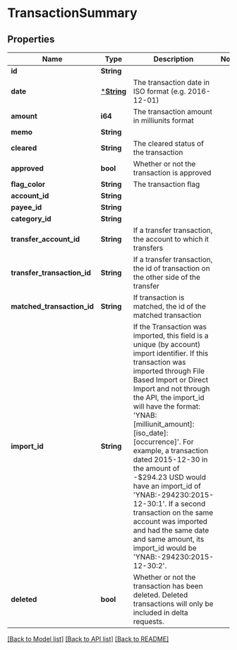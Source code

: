 # TransactionSummary

## Properties

Name | Type | Description | Notes
------------ | ------------- | ------------- | -------------
**id** | **String** |  | 
**date** | [***String**](string.md) | The transaction date in ISO format (e.g. 2016-12-01) | 
**amount** | **i64** | The transaction amount in milliunits format | 
**memo** | **String** |  | 
**cleared** | **String** | The cleared status of the transaction | 
**approved** | **bool** | Whether or not the transaction is approved | 
**flag_color** | **String** | The transaction flag | 
**account_id** | **String** |  | 
**payee_id** | **String** |  | 
**category_id** | **String** |  | 
**transfer_account_id** | **String** | If a transfer transaction, the account to which it transfers | 
**transfer_transaction_id** | **String** | If a transfer transaction, the id of transaction on the other side of the transfer | 
**matched_transaction_id** | **String** | If transaction is matched, the id of the matched transaction | 
**import_id** | **String** | If the Transaction was imported, this field is a unique (by account) import identifier.  If this transaction was imported through File Based Import or Direct Import and not through the API, the import_id will have the format: 'YNAB:[milliunit_amount]:[iso_date]:[occurrence]'.  For example, a transaction dated 2015-12-30 in the amount of -$294.23 USD would have an import_id of 'YNAB:-294230:2015-12-30:1'.  If a second transaction on the same account was imported and had the same date and same amount, its import_id would be 'YNAB:-294230:2015-12-30:2'. | 
**deleted** | **bool** | Whether or not the transaction has been deleted.  Deleted transactions will only be included in delta requests. | 

[[Back to Model list]](../README.md#documentation-for-models) [[Back to API list]](../README.md#documentation-for-api-endpoints) [[Back to README]](../README.md)


